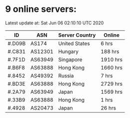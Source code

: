 # 9 online servers:

Latest update at: Sat Jun 06 02:10:10 UTC 2020

| ID | ASN | Server Country | Online |
| -- | --- | -------------- | ------ |
| #.D09B | AS174 | United States | 6 hrs |
| #.C831 | AS12301 | Hungary | 188 hrs |
| #.7F1D | AS63949 | Singapore | 1910 hrs |
| #.B6F8 | AS63888 | Hong Kong | 1660 hrs |
| #.8452 | AS49392 | Russia | 7 hrs |
| #.BD3E | AS63888 | Hong Kong | 2729 hrs |
| #.2A79 | AS63949 | Japan | 1569 hrs |
| #.33B9 | AS63888 | Hong Kong | 1 hrs |
| #.4928 | AS20473 | Japan | 26 hrs |

